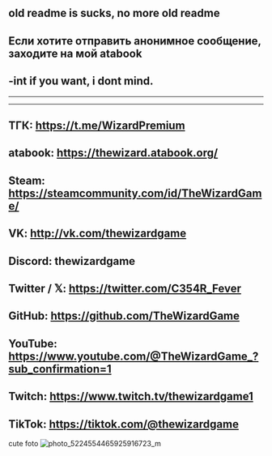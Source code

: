## 
old readme is sucks, 
no more old readme
---------------------------------
Если хотите отправить анонимное сообщение, заходите на мой atabook
---------------------------------
-int if you want, i dont mind.
---------------------------------
---------------------------------
---------------------------------
ТГК: https://t.me/WizardPremium
---------------------------------
atabook: https://thewizard.atabook.org/
---------------------------------
Steam: https://steamcommunity.com/id/TheWizardGame/
---------------------------------
VK: http://vk.com/thewizardgame
---------------------------------
Discord: thewizardgame
---------------------------------
Twitter / 𝕏: https://twitter.com/C354R_Fever
---------------------------------
GitHub: https://github.com/TheWizardGame
---------------------------------
YouTube: https://www.youtube.com/@TheWizardGame_?sub_confirmation=1
---------------------------------
Twitch: https://www.twitch.tv/thewizardgame1
---------------------------------
TikTok: https://tiktok.com/@thewizardgame
---------------------------------













cute foto
![photo_5224554465925916723_m](https://github.com/user-attachments/assets/b844e9c8-4851-4edd-a9b9-78b8b36816fe)



